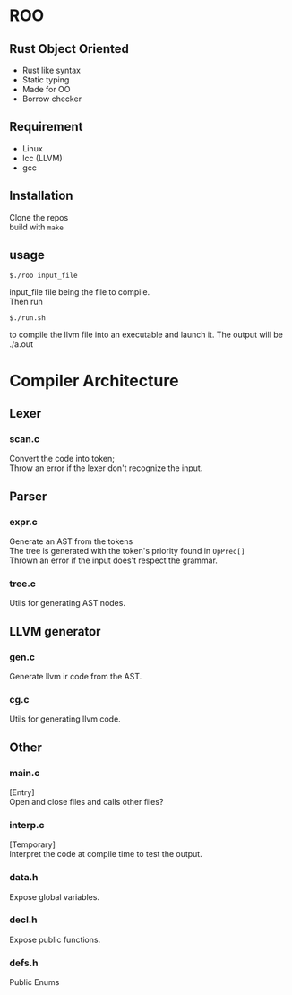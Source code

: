 # ROO
## Rust Object Oriented
 * Rust like syntax
 * Static typing
 * Made for OO
 * Borrow checker 

## Requirement
 * Linux
 * lcc (LLVM)
 * gcc

## Installation
Clone the repos</br>
build with `make` </Br>

## usage
```
$./roo input_file
```
input_file file being the file to compile. </br>
Then run
```
$./run.sh
```
to compile the llvm file into an executable and launch it.
The output will be ./a.out

# Compiler Architecture
## Lexer
### scan.c</br>
Convert the code into token; </br>
Throw an error if the lexer don't recognize the input.

## Parser
### expr.c</br>
Generate an AST from the tokens</br>
The tree is generated with the token's priority found in `OpPrec[]` </br>
Thrown an error if the input does't respect the grammar.
### tree.c

Utils for generating AST nodes.
## LLVM generator
### gen.c

Generate llvm ir code from the AST.</br>

### cg.c
Utils for generating llvm code.

## Other
### main.c
[Entry]</br>
Open and close files and calls other files?

### interp.c
[Temporary]</br>
Interpret the code at compile time to test the output.

### data.h
Expose global variables.

### decl.h
Expose public functions.

### defs.h
Public Enums

